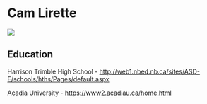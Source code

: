 # Cam Lirette

<img src= "20171001_132500 (1).jpg" />

## Education

Harrison Trimble High School - http://web1.nbed.nb.ca/sites/ASD-E/schools/hths/Pages/default.aspx

Acadia University - https://www2.acadiau.ca/home.html

